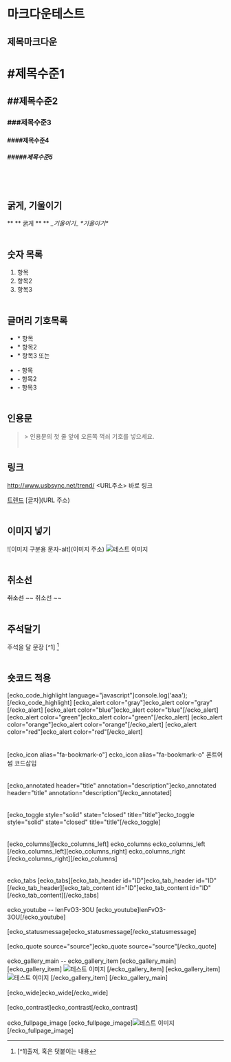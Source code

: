 # 마크다운테스트

제목마크다운
---
# #제목수준1
## ##제목수준2
### ###제목수준3
#### ####제목수준4
##### #####제목수준5
<br/>
<br/>

굵게, 기울이기
---
** \*\* 굵게 \*\* **
_\_기울이기\__
*\*기울이기\**
<br/>
<br/>


숫자 목록
---
1. 항목
2. 항목2
3. 항목3
<br/><br/>

글머리 기호목록
---
* \* 항목
* \* 항목2
* \* 항목3
또는
- \- 항목
- \- 항목2
- \- 항목3
<br/><br/>

인용문
---
> \> 인용문의 첫 줄 앞에 오른쪽 꺽쇠 기호를 넣으세요.
<br/><br/>

링크
---
<http://www.usbsync.net/trend/>
\<URL주소\> 바로 링크

[트렌드](http://www.usbsync.net/trend/)
\[글자\]\(URL 주소\)
<br/><br/>

이미지 넣기
---
\!\[이미지 구분용 문자-alt\]\(이미지 주소\)
![테스트 이미지](https://lh3.googleusercontent.com/-FUDwGsWsXDQ/Vd6_IGIyukI/AAAAAAAAGJ0/k9UdvNwE6IA/s640-Ic42/pexels-photo.jpg)
<br/><br/>

취소선
---
~~취소선~~
~~ 취소선 ~~
<br/><br/>

주석달기
---
주석을 달 문장 \[^1\] [^1]
<br/><br/>


숏코드 적용
---
[ecko_code_highlight language="javascript"]console.log('aaa');
[/ecko_code_highlight]
[ecko_alert color="gray"]ecko_alert color="gray"[/ecko_alert]
[ecko_alert color="blue"]ecko_alert color="blue"[/ecko_alert]
[ecko_alert color="green"]ecko_alert color="green"[/ecko_alert]
[ecko_alert color="orange"]ecko_alert color="orange"[/ecko_alert]
[ecko_alert color="red"]ecko_alert color="red"[/ecko_alert]
<br/><br/><br/>
[ecko_icon alias="fa-bookmark-o"] ecko_icon alias="fa-bookmark-o" 폰트어썸 코드삽입
<br/><br/><br/>
[ecko_annotated header="title" annotation="description"]ecko_annotated header="title" annotation="description"[/ecko_annotated]
<br/><br/><br/>
[ecko_toggle style="solid" state="closed" title="title"]ecko_toggle style="solid" state="closed" title="title"[/ecko_toggle]
<br/><br/><br/>
[ecko_columns][ecko_columns_left] ecko_columns ecko_columns_left [/ecko_columns_left][ecko_columns_right] ecko_columns_right [/ecko_columns_right][/ecko_columns]
<br/><br/><br/>
ecko_tabs
[ecko_tabs][ecko_tab_header id="ID"]ecko_tab_header id="ID"[/ecko_tab_header][ecko_tab_content id="ID"]ecko_tab_content id="ID" [/ecko_tab_content][/ecko_tabs]
<br/><br/>
ecko_youtube -- lenFvO3-3OU
[ecko_youtube]lenFvO3-3OU[/ecko_youtube]
<br/><br/>
[ecko_statusmessage]ecko_statusmessage[/ecko_statusmessage]
<br/><br/>
[ecko_quote source="source"]ecko_quote source="source"[/ecko_quote]
<br/><br/>
ecko_gallery_main -- ecko_gallery_item
[ecko_gallery_main]
[ecko_gallery_item]
![테스트 이미지](https://lh3.googleusercontent.com/-FUDwGsWsXDQ/Vd6_IGIyukI/AAAAAAAAGJ0/k9UdvNwE6IA/s640-Ic42/pexels-photo.jpg)
[/ecko_gallery_item]
[ecko_gallery_item]
![테스트 이미지](https://lh3.googleusercontent.com/-FUDwGsWsXDQ/Vd6_IGIyukI/AAAAAAAAGJ0/k9UdvNwE6IA/s640-Ic42/pexels-photo.jpg)
[/ecko_gallery_item]
[/ecko_gallery_main]
<br/><br/>
[ecko_wide]ecko_wide[/ecko_wide]
<br/><br/>
[ecko_contrast]ecko_contrast[/ecko_contrast]
<br/><br/>
ecko_fullpage_image
[ecko_fullpage_image]![테스트 이미지](https://lh3.googleusercontent.com/-FUDwGsWsXDQ/Vd6_IGIyukI/AAAAAAAAGJ0/k9UdvNwE6IA/s640-Ic42/pexels-photo.jpg)[/ecko_fullpage_image]
[^1]: \[^1\]출저, 혹은 덧붙이는 내용